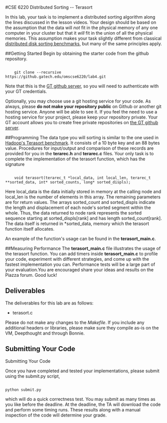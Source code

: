 #CSE 6220 Distributed Sorting -- Terasort

In this lab, your task is to implement a distributed sorting algorithm along the lines discussed in the lesson videos.  Your design should be based on the assumption that the data will *not* fit in the physical memory of any one computer in your cluster but that it *will* fit in the union of all the physical memories.  This assumption makes your task slightly different from classical 
[distributed disk sorting benchmarks](http://sortbenchmark.org/), but many of the same principles apply.

##Getting Started
Begin by obtaining the starter code from the github repository.

<pre><code>
    git clone --recursive https://github.gatech.edu/omscse6220/lab4.git
</code></pre>

Note that this is the [GT github server](https://github.gatech.edu), so you will need to authenticate with your GT credentials.

Optionally, you may choose use a git hosting service for your code.  As always, please **do not make your repository public** on Github or another git hosting service.  Anyone will be able to see it.  If you feel the need to use a hosting service for your project, please keep your repository private.  Your GT account allows you to create free private repositories on [the GT github server](https://github.gatech.edu).

##Programming
The data type you will sorting is similar to the one used in [Hadoop's Terasort benchmark](https://hadoop.apache.org/docs/current/api/org/apache/hadoop/examples/terasort/package-summary.html#package_description).  It consists of a 10 byte key and an 88 bytes value.  Procedures for input/output and comparison of these records are provided for you in the **terarec.h** and **terarec.c** files.  Your only task is to complete the implementation of the terasort function, which has the signature

<pre><code>
	void terasort(terarec_t *local_data, int local_len, terarec_t **sorted_data, int* sorted_counts, long* sorted_displs);
</code></pre>

Here local_data is the data initially stored in memory at the calling node and local_len is the number of elements in this array.  The remaining parameters are for return values.  The arrays sorted_count and sorted_displs indicate the length and displacement of each node's sorted segment within the whole.  Thus, the data returned to node rank represents the sorted sequence starting at sorted_displs[rank] and has length sorted_count[rank].  The data itself is returned in \*sorted_data, memory which the terasort function itself allocates.

An example of the function's usage can be found in the **terasort_main.c**.

##Measuring Performance
The **terasort_main.c** file illustrates the usage of the terasort function. You can add timers inside **terasort_main.c** to profile your code, experiment with different strategies, and come up with the fastest implementation you can.  Performance tests will be a large part of your evaluation.You are encouraged share your ideas and results on the Piazza forum.  Good luck!

## Deliverables
The deliverables for this lab are as follows:

* terasort.c

Please do not make any changes to the *Makefile*. If you include any additional headers or libraries, please make sure they compile as-is on the VM, Deepthought and through Bonnie.

## Submitting Your Code
Submitting Your Code

Once you have completed and tested your implementations, please submit using the submit.py script,
<pre><code>
python submit.py
</code></pre>
which will do a quick correctness test. You may submit as many times as you like before the deadline. At the deadline, the TA will download the code and perform some timing runs. These results along with a manual inspection of the code will determine your grade.


